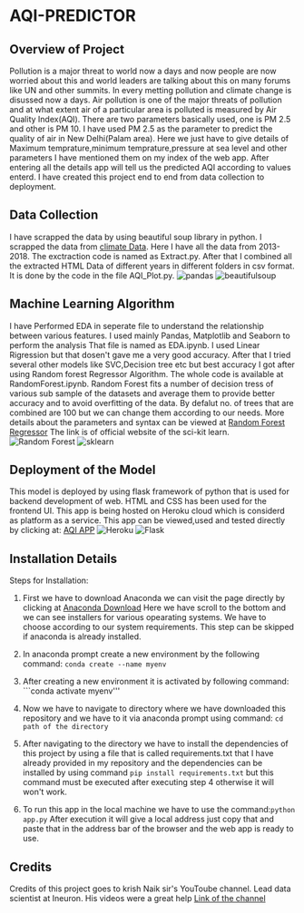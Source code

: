 # AQI-PREDICTOR

## Overview of Project
Pollution is a major threat to world now a days and now people are now worried about this and world leaders are talking about this on many forums like UN and other summits. In 
every metting pollution and climate change is disussed now a days. Air pollution is one of the major threats of pollution and at what extent air of a particular area is polluted 
is measured by Air Quality Index(AQI). There are two parameters basically used, one is PM 2.5 and other is PM 10. I have used PM 2.5 as the parameter to predict the quality of air
in New Delhi(Palam area). Here we just have to give details of Maximum temprature,minimum temprature,pressure at sea level and other parameters I have mentioned them on my index 
of the web app. After entering all the details app will tell us the predicted AQI according to values enterd. I have created this project end to end from data collection to 
deployment.

## Data Collection
I have scrapped the data by using beautiful soup library in python. I scrapped the data from [climate Data](https://en.tutiempo.net/climate/03-2013/ws-421810.html). Here I have 
all the data from 2013-2018. The exctraction code is named as Extract.py. After that I combined all the extracted HTML Data of different years in different folders in csv format.
It is done by the code in the file AQI_Plot.py.
![pandas](https://pythonawesome.com/content/images/2018/05/pandas-logo.png) ![beautifulsoup](https://python-scripts.com/wp-content/uploads/2019/10/beautifulsoup-html-parsing-example.png)

## Machine Learning Algorithm
I have Performed EDA in seperate file to understand the relationship between various features. I used mainly Pandas, Matplotlib and Seaborn to perform the analysis
That file is named as EDA.ipynb. I used Linear Rigression but that dosen't gave me a 
very good accuracy. After that I tried several other models like SVC,Decision tree etc but best accuracy I got after using Random forest Regressor Algorithm. The whole code is 
available at RandomForest.ipynb. Random Forest fits a number of  decision tress of various sub sample of the datasets and average them to provide better accuracy and to avoid 
overfitting of the data. By defalut no. of trees that are combined are 100 but we can change them according to our needs. More details about the parameters and syntax can be viewed
at [Random Forest Regressor](https://scikit-learn.org/stable/modules/generated/sklearn.ensemble.RandomForestRegressor.html#:~:text=A%20random%20forest%20regressor.%20A%20random%20forest%20is,to%20improve%20the%20predictive%20accuracy%20and%20control%20over-fitting.)
The link is of official website of the sci-kit learn.
![Random Forest](https://hardtasksin.files.wordpress.com/2019/06/random-e1561729980815.png?w=522&h=347)
![sklearn](https://machine-earning.net/wp-content/uploads/2018/02/eye_sklearn.png)

## Deployment of the Model
This model is deployed by using flask framework of python that is used for backend development of web. HTML and CSS has been used for the frontend UI. This app is being hosted on 
Heroku cloud which is considerd as platform as a service. This app can be viewed,used and tested directly by clicking at:
[AQI APP](https://aqipredictordelhi.herokuapp.com/)
![Heroku](https://a.slack-edge.com/bfaba/img/api/hosting_heroku.png)
![Flask](https://avatars1.githubusercontent.com/u/18305767)

## Installation Details
Steps for Installation:
1. First we have to download Anaconda we can visit the page directly by clicking at [Anaconda Download](https://www.anaconda.com/products/individual)
Here we have scroll to the bottom and we can see installers for various opearating systems. We have to choose according to our system requirements.
This step can be skipped if anaconda is already installed.

2. In anaconda prompt create a new environment by the following command:
```conda create --name myenv```

3. After creating a new environment it is activated by following command: ```conda activate myenv'''

4. Now we have to navigate to directory where we have downloaded this repository and we have to it via anaconda prompt using command: ```cd path of the directory``` 

5. After navigating to the directory we have to install the dependencies of this project by using a file that is called requirements.txt that I have already provided in 
my repository and the dependencies can be installed by using command ```pip install requirements.txt```
but this command must be executed after executing step 4 otherwise it will won't work.

6. To run this app in the local machine we have to use the command:```python app.py```
After execution it will give a local address just copy that and paste that in the address bar of the browser and the web app is ready to use.

## Credits
Credits of this project goes to krish Naik sir's YouToube channel. Lead data scientist at Ineuron. His videos were a great help
[Link of the channel](https://www.youtube.com/user/krishnaik06)




